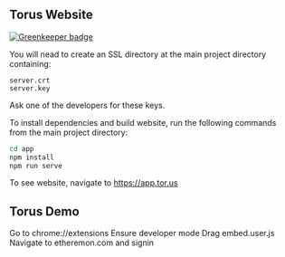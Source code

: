 ## Torus Website

[![Greenkeeper badge](https://badges.greenkeeper.io/torusresearch/torus-website.svg?token=891f5f5b782cc550f84cd6082f7b6059532f564030cc3a4e31989af9f0e56cc8&ts=1550579154562)](https://greenkeeper.io/)

You will nead to create an SSL directory at the main project directory containing:
```
server.crt
server.key
```
Ask one of the developers for these keys.

To install dependencies and build website, run the following commands from the main project directory:

```sh
cd app
npm install
npm run serve
```

To see website, navigate to https://app.tor.us

## Torus Demo

Go to chrome://extensions
Ensure developer mode
Drag embed.user.js
Navigate to etheremon.com and signin


